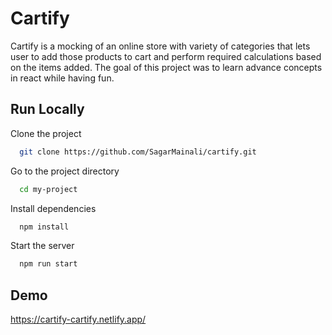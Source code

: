 
# Cartify 

Cartify is a mocking of an online store with variety of categories 
that lets user to add those products to cart and perform required calculations based on the items added. The goal of this project was to learn advance concepts in react while having fun.

## Run Locally

Clone the project

```bash
  git clone https://github.com/SagarMainali/cartify.git
```

Go to the project directory

```bash
  cd my-project
```

Install dependencies

```bash
  npm install
```

Start the server

```bash
  npm run start
```


## Demo 

https://cartify-cartify.netlify.app/